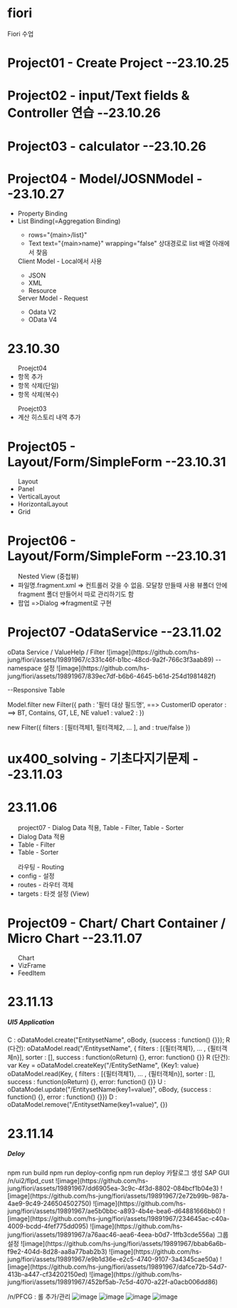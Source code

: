 # fiori
Fiori 수업

<h1>Project01 - Create Project --23.10.25</h1>
<h1>Project02 - input/Text fields & Controller 연습  --23.10.26</h1>
<h1>Project03 - calculator --23.10.26</h1>
<h1>Project04 - Model/JOSNModel --23.10.27</h1>
<ul>
  <li>Property Binding</li>
  <li>List Binding(=Aggregation Binding)</li>
  <ul>
    <li> rows="{main>/list}" </li>
    <li> Text text="{main>name}" wrapping="false" 상대경로로 list 배열 아래에서 찾음 </li>
  </ul>
  Client Model - Local에서 사용
  <ul>
    <li> JSON</li>
    <li> XML</li>
    <li> Resource</li>
  </ul>
  Server Model - Request
  <ul>
    <li> Odata V2</li>
    <li> OData V4</li>
  </ul>
</ul>

<h1>23.10.30</h1>
<ul> Proejct04
  <li>항목 추가</li>
  <li>항목 삭제(단일)</li>
  <li>항목 삭제(복수)</li>
</ul>
<ul> Proejct03
  <li>계산 히스토리 내역 추가</li>
</ul>

<h1>Project05 - Layout/Form/SimpleForm --23.10.31</h1>
<ul> Layout
  <li>Panel</li>
  <li>VerticalLayout</li>
  <li>HorizontalLayout</li>
  <li>Grid</li>
</ul>


<h1>Project06 - Layout/Form/SimpleForm --23.10.31</h1>
<ul> Nested View (중첩뷰)
  <li>파일명.fragment.xml => 컨트롤러 갖을 수 없음. 모달창 만들때 사용 뷰폴더 안에 fragment 폴더 만들어서 따로 관리하기도 함</li>
  <li>팝업 =>Dialog =>fragment로 구현</li>
</ul>

<h1>Project07 -OdataService --23.11.02</h1>
oData Service / ValueHelp / Filter
![image](https://github.com/hs-jung/fiori/assets/19891967/c331c46f-b1bc-48cd-9a2f-766c3f3aab89)
--namespace 설정
![image](https://github.com/hs-jung/fiori/assets/19891967/839ec7df-b6b6-4645-b61d-254d1981482f)


--Responsive Table

Model.filter
new Filter({
path : '필터 대상 필드명', ==> CustomerID
operator :                ==> BT, Contains, GT, LE, NE
value1 :
value2 :
})

new Filter({
filters : [필터객체1, 필터객체2, ... ],
and : true/false
})

<h1>ux400_solving - 기초다지기문제 --23.11.03</h1>

<h1>23.11.06</h1>
<ul> project07 - Dialog Data 적용, Table - Filter, Table - Sorter
  <li> Dialog Data 적용</li>
  <li>Table - Filter</li>
  <li>Table - Sorter</li>
</ul>
<ul> 라우팅 - Routing
  <li> config - 설정</li>
  <li> routes - 라우터 객체</li>
  <li> targets : 타겟 설정 (View)</li>
</ul>

<h1>Project09 - Chart/ Chart Container / Micro Chart --23.11.07</h1>
<ul> Chart
  <li>VizFrame</li>
  <li>FeedItem</li>
</ul>

<h1>23.11.13</h1>
<h5>UI5 Application</h5>
C : oDataModel.create("EntitysetName", oBody, {success : function() {}});
R (다건): oDataModel.read("/EntitysetName", { filters : [{필터객체1}, ... , {필터객체n}], sorter : [], success : function(oReturn) {}, error: function() {}}
R (단건): var Key = oDataModel.createKey("/EntitySetName", {Key1: value}
         oDataModel.read(Key, { filters : [{필터객체1}, ... , {필터객체n}], sorter : [], success : function(oReturn) {}, error: function() {}}
U : oDataModel.update("/EntitysetName(key1=value)", oBody, {success : function() {}, error : function() {}})
D : oDataModel.remove("/EntitysetName(key1=value)", {})

<h1>23.11.14</h1>
<h5>Deloy</h5>
npm run build
npm run deploy-config
npm run deploy
카탈로그 생성
SAP GUI
/n/ui2/flpd_cust
![image](https://github.com/hs-jung/fiori/assets/19891967/dd6905ea-3c9c-4f3d-8802-084bcf1b04e3)
![image](https://github.com/hs-jung/fiori/assets/19891967/2e72b99b-987a-4ae9-9c49-246504502750)
![image](https://github.com/hs-jung/fiori/assets/19891967/ae5b0bbc-a893-4b4e-bea6-d64881666bb0)
![image](https://github.com/hs-jung/fiori/assets/19891967/234645ac-c40a-4009-bcdd-4fef775dd095)
![image](https://github.com/hs-jung/fiori/assets/19891967/a76aac46-aea6-4eea-b0d7-1ffb3cde556a)
그룹설정
![image](https://github.com/hs-jung/fiori/assets/19891967/bbab6a6b-f9e2-404d-8d28-aa8a77bab2b3)
![image](https://github.com/hs-jung/fiori/assets/19891967/e9b1d36e-e2c5-4740-9107-3a4345cae50a)
![image](https://github.com/hs-jung/fiori/assets/19891967/dafce72b-54d7-413b-a447-cf34202150ed)
![image](https://github.com/hs-jung/fiori/assets/19891967/452bf5ab-7c5d-4070-a22f-a0acb006dd86)

/n/PFCG : 롤 추가/관리
![image](https://github.com/hs-jung/fiori/assets/19891967/ea9e9971-b0f4-4f0c-9864-7ce20ad0569a)
![image](https://github.com/hs-jung/fiori/assets/19891967/be3c1d37-a37b-4489-a67a-b9ef6bfac055)
![image](https://github.com/hs-jung/fiori/assets/19891967/40be9fd8-6172-43bd-9baf-527ae1057128)
![image](https://github.com/hs-jung/fiori/assets/19891967/afd8a4a5-8ffa-485d-ad16-a55a57557f4b)


